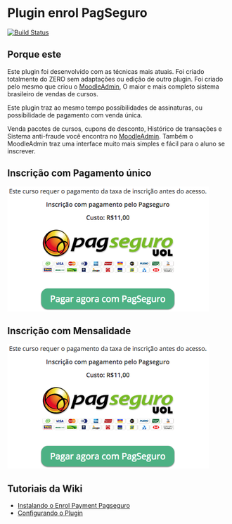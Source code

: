 # Plugin enrol PagSeguro

[![Build Status](https://travis-ci.org/EduardoKrausME/moodle-enrol-paymentpagseguro.svg?branch=master)](https://travis-ci.org/EduardoKrausME/moodle-enrol-paymentpagseguro)

## Porque este

Este plugin foi desenvolvido com as técnicas mais atuais. Foi criado totalmente do ZERO sem adaptações ou edição de outro plugin. Foi criado pelo mesmo que criou o [MoodleAdmin](https://www.eduardokraus.com/integrao-moodle-pagseguro), O maior e mais completo sistema brasileiro de vendas de cursos. 

Este plugin traz ao mesmo tempo possíbilidades de assinaturas, ou possíbilidade de pagamento com venda única.

Venda pacotes de cursos, cupons de desconto, Histórico de transações e Sistema anti-fraude você encontra no [MoodleAdmin](https://www.eduardokraus.com/integrao-moodle-pagseguro). Também o MoodleAdmin traz uma interface muito mais simples e fácil para o aluno se inscrever.

## Inscrição com Pagamento único

![Inscrição com Pagamento único](https://github.com/EduardoKrausME/moodle-enrol-paymentpagseguro/blob/master/pix/print/Inscri%C3%A7%C3%A3o-01.png?raw=true)

## Inscrição com Mensalidade

![Inscrição com Mensalidade](https://github.com/EduardoKrausME/moodle-enrol-paymentpagseguro/blob/master/pix/print/Inscri%C3%A7%C3%A3o-01.png?raw=true)

## Tutoriais da Wiki

* [Instalando o Enrol Payment Pagseguro](../Instalando-o-Plugin)
* [Configurando o Plugin](../Configurando-o-Plugin)


